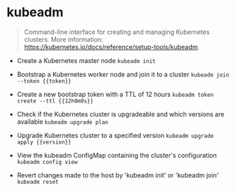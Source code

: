 # kubeadm
> Command-line interface for creating and managing Kubernetes clusters.
> More information: <https://kubernetes.io/docs/reference/setup-tools/kubeadm>.

- Create a Kubernetes master node
`kubeadm init`

- Bootstrap a Kubernetes worker node and join it to a cluster
`kubeadm join --token {{token}}`

- Create a new bootstrap token with a TTL of 12 hours
`kubeadm token create --ttl {{12h0m0s}}`

- Check if the Kubernetes cluster is upgradeable and which versions are available
`kubeadm upgrade plan`

- Upgrade Kubernetes cluster to a specified version
`kubeadm upgrade apply {{version}}`

- View the kubeadm ConfigMap containing the cluster's configuration
`kubeadm config view`

- Revert changes made to the host by 'kubeadm init' or 'kubeadm join'
`kubeadm reset`
